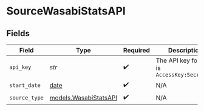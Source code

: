 # SourceWasabiStatsAPI


## Fields

| Field                                                                | Type                                                                 | Required                                                             | Description                                                          |
| -------------------------------------------------------------------- | -------------------------------------------------------------------- | -------------------------------------------------------------------- | -------------------------------------------------------------------- |
| `api_key`                                                            | *str*                                                                | :heavy_check_mark:                                                   | The API key format is `AccessKey:SecretKey`                          |
| `start_date`                                                         | [date](https://docs.python.org/3/library/datetime.html#date-objects) | :heavy_check_mark:                                                   | N/A                                                                  |
| `source_type`                                                        | [models.WasabiStatsAPI](../models/wasabistatsapi.md)                 | :heavy_check_mark:                                                   | N/A                                                                  |
